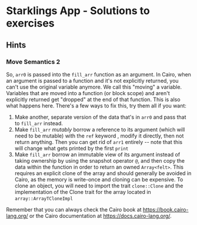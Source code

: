 # Starklings App - Solutions to exercises

## Hints

### Move Semantics 2
So, `arr0` is passed into the `fill_arr` function as an argument. In Cairo, when an argument is passed to a function and it's not explicitly returned, you can't use the original variable anymore. We call this "moving" a variable.
Variables that are moved into a function (or block scope) and aren't explicitly returned get "dropped" at the end of that function. This is also what happens here.
There's a few ways to fix this, try them all if you want:
1. Make another, separate version of the data that's in `arr0` and pass that
to `fill_arr` instead.
2. Make `fill_arr` *mutably* borrow a reference to its argument (which will need to be
mutable) with the `ref` keyword , modify it directly, then not return anything. Then you can get rid
of `arr1` entirely -- note that this will change what gets printed by the
first `print`
3. Make `fill_arr` borrow an immutable view of its argument instead of taking ownership by using the snapshot operator `@`,
and then copy the data within the function in order to return an owned
`Array<felt>`. This requires an explicit clone of the array and should generally be avoided in Cairo, as the memory is write-once and cloning can be expensive. To clone an object, you will need to import the trait `clone::Clone` and the implementation of the Clone trait for the array located in `array::ArrayTCloneImpl`

Remember that you can always check the Cairo book at https://book.cairo-lang.org/ or the Cairo documentation at https://docs.cairo-lang.org/.
